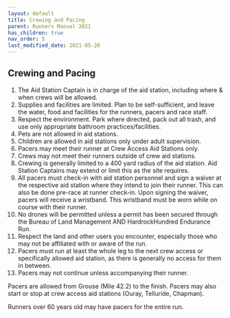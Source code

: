 ```yaml
---
layout: default
title: Crewing and Pacing
parent: Runners Manual 2021
has_children: true
nav_order: 5
last_modified_date: 2021-05-20
---
```

## Crewing and Pacing

1. The Aid Station Captain is in charge of the aid station, including where & when crews will be allowed.
2. Supplies and facilities are limited.  Plan to be self-sufficient, and leave the water, food and facilities for the runners, pacers and race staff.
3. Respect the environment.  Park where directed, pack out all trash, and use only appropriate bathroom practices/facilities.
4. Pets are not allowed in aid stations.
5. Children are allowed in aid stations only under adult supervision.
6. Pacers may meet their runner at Crew Access Aid Stations only.
8. Crews may not meet their runners outside of crew aid stations.  
9. Crewing is generally limited to a 400 yard radius of the aid station.  Aid Station Captains may extend or limit this as the site requires.
10. All pacers must check-in with aid station personnel and sign a waiver at the respective aid station where they intend to join their runner. This can also be done pre-race at runner check-in. Upon signing the waiver, pacers will receive a wristband. This wristband must be worn while on course with their runner.
11. No drones will be permitted unless a permit has been secured through the Bureau of Land Management AND HardrockHundred Endurance Run.
12. Respect the land and other users you encounter, especially those who may not be affiliated with or aware of the run.
14. Pacers must run at least the whole leg to the next crew access or specifically allowed aid station, as there is generally no access for them in between. 
15. Pacers may not continue unless accompanying their runner.
 
Pacers are allowed from Grouse (Mile 42.2) to the finish. Pacers may also start or stop at crew access aid stations (Ouray, Telluride, Chapman). 
 
Runners over 60 years old may have pacers for the entire run.
